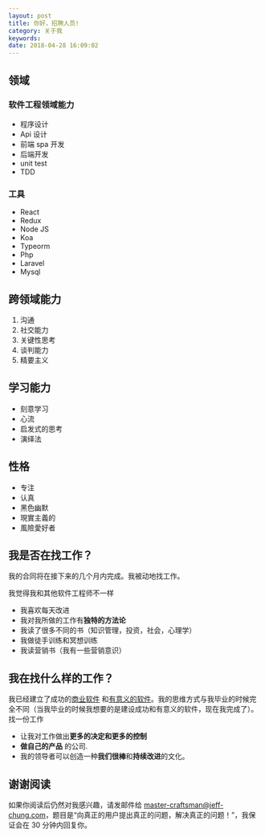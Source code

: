 ```yaml
---
layout: post
title: 你好，招聘人员!
category: 关于我
keywords:
date: 2018-04-28 16:09:02
---
```


## 领域

### 软件工程领域能力

- 程序设计
- Api 设计
- 前端 spa 开发
- 后端开发
- unit test
- TDD

### 工具

- React
- Redux
- Node JS
- Koa
- Typeorm
- Php
- Laravel
- Mysql

## 跨领域能力

1.  沟通
2.  社交能力
3.  关键性思考
4.  谈判能力
5.  精要主义

## 学习能力

- 刻意学习
- 心流
- 启发式的思考
- 演绎法

## 性格

- 专注
- 认真
- 黑色幽默
- 現實主義的
- 風險愛好者

## 我是否在找工作？

我的合同将在接下来的几个月内完成。我被动地找工作。

我觉得我和其他软件工程师不一样

- 我喜欢每天改进
- 我对我所做的工作有**独特的方法论**
- 我读了很多不同的书（知识管理，投资，社会，心理学）
- 我做徒手训练和冥想训练
- 我读营销书（我有一些营销意识）

## 我在找什么样的工作？

我已经建立了成功的[商业软件](http://www.okibook.com) 和[有意义的软件](http://www.kingmed.com.hk/)。我的思维方式与我毕业的时候完全不同（当我毕业的时候我想要的是建设成功和有意义的软件，现在我完成了）。找一份工作

- 让我对工作做出**更多的决定和更多的控制**
- **做自己的产品** 的公司.
- 我的领导者可以创造一种**我们很棒**和**持续改进**的文化。

## 谢谢阅读

如果你阅读后仍然对我感兴趣，请发邮件给 master-craftsman@jeff-chung.com，题目是“向真正的用户提出真正的问题，解决真正的问题！”，我保证会在 30 分钟内回复你。
